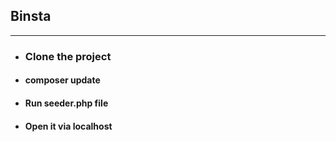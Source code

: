 ## Binsta
***
* ###  Clone the project
* #### composer update
* #### Run seeder.php file
* #### Open it via localhost
